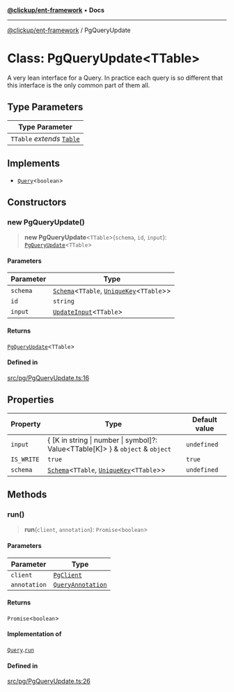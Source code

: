 [**@clickup/ent-framework**](../README.md) • **Docs**

***

[@clickup/ent-framework](../globals.md) / PgQueryUpdate

# Class: PgQueryUpdate\<TTable\>

A very lean interface for a Query. In practice each query is so different
that this interface is the only common part of them all.

## Type Parameters

| Type Parameter |
| ------ |
| `TTable` *extends* [`Table`](../type-aliases/Table.md) |

## Implements

- [`Query`](../interfaces/Query.md)\<`boolean`\>

## Constructors

### new PgQueryUpdate()

> **new PgQueryUpdate**\<`TTable`\>(`schema`, `id`, `input`): [`PgQueryUpdate`](PgQueryUpdate.md)\<`TTable`\>

#### Parameters

| Parameter | Type |
| ------ | ------ |
| `schema` | [`Schema`](Schema.md)\<`TTable`, [`UniqueKey`](../type-aliases/UniqueKey.md)\<`TTable`\>\> |
| `id` | `string` |
| `input` | [`UpdateInput`](../type-aliases/UpdateInput.md)\<`TTable`\> |

#### Returns

[`PgQueryUpdate`](PgQueryUpdate.md)\<`TTable`\>

#### Defined in

[src/pg/PgQueryUpdate.ts:16](https://github.com/clickup/ent-framework/blob/master/src/pg/PgQueryUpdate.ts#L16)

## Properties

| Property | Type | Default value |
| ------ | ------ | ------ |
| `input` | \{ \[K in string \| number \| symbol\]?: Value\<TTable\[K\]\> \} & `object` & `object` | `undefined` |
| `IS_WRITE` | `true` | `true` |
| `schema` | [`Schema`](Schema.md)\<`TTable`, [`UniqueKey`](../type-aliases/UniqueKey.md)\<`TTable`\>\> | `undefined` |

## Methods

### run()

> **run**(`client`, `annotation`): `Promise`\<`boolean`\>

#### Parameters

| Parameter | Type |
| ------ | ------ |
| `client` | [`PgClient`](PgClient.md) |
| `annotation` | [`QueryAnnotation`](../interfaces/QueryAnnotation.md) |

#### Returns

`Promise`\<`boolean`\>

#### Implementation of

[`Query`](../interfaces/Query.md).[`run`](../interfaces/Query.md#run)

#### Defined in

[src/pg/PgQueryUpdate.ts:26](https://github.com/clickup/ent-framework/blob/master/src/pg/PgQueryUpdate.ts#L26)
